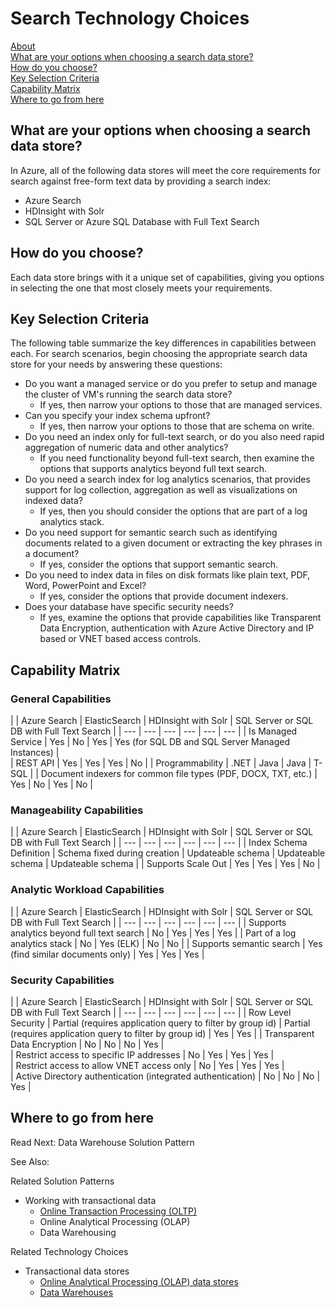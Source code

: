 # Search Technology Choices

[About]()  
[What are your options when choosing a search data store?](#options)  
[How do you choose?](#howtochoose)  
[Key Selection Criteria](#criteria)  
[Capability Matrix](#matrix)   
[Where to go from here](#wheretogo)  

<a name="about"></a>

## <a name="options"></a> What are your options when choosing a search data store?
In Azure, all of the following data stores will meet the core requirements for search against free-form text data by providing a search index:
- Azure Search
- HDInsight with Solr
- SQL Server or Azure SQL Database with Full Text Search

## <a name="howtochoose"></a> How do you choose?
Each data store brings with it a unique set of capabilities, giving you options in selecting the one that most closely meets your requirements. 

## <a name="criteria"></a> Key Selection Criteria

The following table summarize the key differences in capabilities between each. For search scenarios, begin choosing the appropriate search data store for your needs by answering these questions:
- Do you want a managed service or do you prefer to setup and manage the cluster of VM's running the search data store?
    - If yes, then narrow your options to those that are managed services.
- Can you specify your index schema upfront?
    - If yes, then narrow your options to those that are schema on write.
- Do you need an index only for full-text search, or do you also need rapid aggregation of numeric data and other analytics?
    - If you need functionality beyond full-text search, then examine the options that supports analytics beyond full text search.
- Do you need a search index for log analytics scenarios, that provides support for log collection, aggregation as well as visualizations on indexed data?
    - If yes, then you should consider the options that are part of a log analytics stack.
- Do you need support for semantic search such as identifying documents related to a given document or extracting the key phrases in a document?
    - If yes, consider the options that support semantic search.
- Do you need to index data in files on disk formats like plain text, PDF, Word, PowerPoint and Excel?
    - If yes, consider the options that provide document indexers.
- Does your database have specific security needs?
    - If yes, examine the options that provide capabilities like Transparent Data Encryption, authentication with Azure Active Directory and IP based or VNET based access controls.

## <a name="matrix"></a> Capability Matrix

### General Capabilities
| | Azure Search | ElasticSearch | HDInsight with Solr | SQL Server or SQL DB with Full Text Search | 
| --- | --- | --- | --- | --- | --- | 
| Is Managed Service | Yes | No | Yes | Yes (for SQL DB and SQL Server Managed Instances) |  
| REST API | Yes | Yes | Yes | No |
| Programmability | .NET | Java | Java | T-SQL | 
| Document indexers for common file types (PDF, DOCX, TXT, etc.) | Yes | No | Yes | No |

### Manageability Capabilities
| | Azure Search | ElasticSearch | HDInsight with Solr | SQL Server or SQL DB with Full Text Search | 
| --- | --- | --- | --- | --- | --- | 
| Index Schema Definition | Schema fixed during creation | Updateable schema | Updateable schema | Updateable schema |
| Supports Scale Out  | Yes | Yes | Yes | No |

### Analytic Workload Capabilities
| | Azure Search | ElasticSearch | HDInsight with Solr | SQL Server or SQL DB with Full Text Search | 
| --- | --- | --- | --- | --- | --- | 
| Supports analytics beyond full text search | No | Yes | Yes | Yes |
| Part of a log analytics stack | No | Yes (ELK) |  No | No |
| Supports semantic search | Yes (find similar documents only) | Yes | Yes | Yes | 

### Security Capabilities
| | Azure Search | ElasticSearch | HDInsight with Solr | SQL Server or SQL DB with Full Text Search | 
| --- | --- | --- | --- | --- | --- | 
| Row Level Security | Partial (requires application query to filter by group id) | Partial (requires application query to filter by group id) | Yes | Yes | 
| Transparent Data Encryption | No | No | No | Yes |  
| Restrict access to specific IP addresses | No | Yes | Yes | Yes |   
| Restrict access to allow VNET access only | No | Yes | Yes | Yes |  
| Active Directory authentication (integrated authentication) | No | No | No | Yes | 

## <a name="wheretogo"></a>Where to go from here
Read Next:
Data Warehouse Solution Pattern

See Also:

Related Solution Patterns
- Working with transactional data
    - [Online Transaction Processing (OLTP)](../solution-patterns/online-transaction-processing.md)
    - Online Analytical Processing (OLAP)
    - Data Warehousing

Related Technology Choices
- Transactional data stores
    - [Online Analytical Processing (OLAP) data stores](../technology-choices/olap-data-stores.md)
    - [Data Warehouses](../technology-choices/data-warehouses.md)
